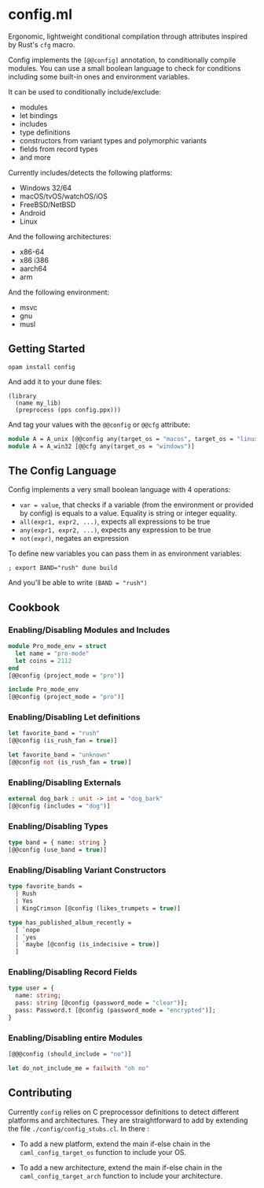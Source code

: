 # config.ml

Ergonomic, lightweight conditional compilation through attributes inspired by
Rust's `cfg` macro.

Config implements the `[@@config]` annotation, to conditionally compile
modules. You can use a small boolean language to check for conditions including
some built-in ones and environment variables.

It can be used to conditionally include/exclude:

* modules
* let bindings
* includes
* type definitions
* constructors from variant types and polymorphic variants
* fields from record types
* and more

Currently includes/detects the following platforms:

* Windows 32/64
* macOS/tvOS/watchOS/iOS
* FreeBSD/NetBSD
* Android
* Linux

And the following architectures:

* x86-64
* x86 i386
* aarch64
* arm

And the following environment:

* msvc
* gnu
* musl

## Getting Started

```
opam install config
```

And add it to your dune files:

```
(library
  (name my_lib)
  (preprocess (pps config.ppx)))
```

And tag your values with the `@@config` or `@@cfg` attribute:

```ocaml
module A = A_unix [@@config any(target_os = "macos", target_os = "linux")]
module A = A_win32 [@@cfg any(target_os = "windows")]
```

## The Config Language

Config implements a very small boolean language with 4 operations:

* `var = value`, that checks if a variable (from the environment or provided by
  config) is equals to a value. Equality is string or integer equality.
* `all(expr1, expr2, ...)`, expects all expressions to be true
* `any(expr1, expr2, ...)`, expects any expression to be true
* `not(expr)`, negates an expression

To define new variables you can pass them in as environment variables:

```
; export BAND="rush" dune build
```

And you'll be able to write `(BAND = "rush")`

## Cookbook

### Enabling/Disabling Modules and Includes

```ocaml
module Pro_mode_env = struct
  let name = "pro-mode"
  let coins = 2112
end
[@@config (project_mode = "pro")]

include Pro_mode_env
[@@config (project_mode = "pro")]
```

### Enabling/Disabling Let definitions

```ocaml
let favorite_band = "rush"
[@@config (is_rush_fan = true)]

let favorite_band = "unknown"
[@@config not (is_rush_fan = true)]
```

### Enabling/Disabling Externals

```ocaml
external dog_bark : unit -> int = "dog_bark"
[@@config (includes = "dog")]
```

### Enabling/Disabling Types

```ocaml
type band = { name: string }
[@@config (use_band = true)]
```

### Enabling/Disabling Variant Constructors

```ocaml
type favorite_bands = 
  | Rush
  | Yes
  | KingCrimson [@config (likes_trumpets = true)]

type has_published_album_recently = 
  [ `nope
  | `yes
  | `maybe [@config (is_indecisive = true)]
  ]
```

### Enabling/Disabling Record Fields

```ocaml
type user = {
  name: string;
  pass: string [@config (password_mode = "clear")];
  pass: Password.t [@config (password_mode = "encrypted")];
}
```

### Enabling/Disabling entire Modules

```ocaml
[@@@config (should_include = "no")]

let do_not_include_me = failwith "oh no"
```

## Contributing

Currently `config` relies on C preprocessor definitions to detect different
platforms and architectures. They are straightforward to add by extending the
file `./config/config_stubs.cl`. In there :

* To add a new platform, extend the main if-else chain in the
  `caml_config_target_os` function to include your OS.

* To add a new architecture, extend the main if-else chain in the
  `caml_config_target_arch` function to include your architecture.

